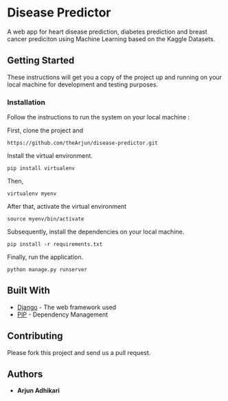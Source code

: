 # Disease Predictor

A web app for heart disease prediction, diabetes prediction and breast cancer prediciton using Machine Learning based on the Kaggle Datasets. 

## Getting Started

These instructions will get you a copy of the project up and running on your local machine for development and testing purposes.

### Installation

Follow the instructions to run the system on your local machine :

First, clone the project and 
```
https://github.com/theArjun/disease-predictor.git
```

Install the virtual environment.
```
pip install virtualenv
```
Then,
```
virtualenv myenv
```
After that, activate the virtual environment
```
source myenv/bin/activate
```
Subsequently, install the dependencies on your local machine.
```
pip install -r requirements.txt
```
Finally, run the application.
```
python manage.py runserver
```

## Built With

* [Django](https://www.djangoproject.com/) - The web framework used
* [PIP](https://pip.pypa.io/en/stable//) - Dependency Management

## Contributing

Please fork this project and send us a pull request.

## Authors

* **Arjun Adhikari**


